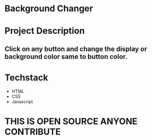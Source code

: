# Background Changer

# Project Description 
## Click on any button and change the display or background color same to button color.

# Techstack
- HTML
- CSS
- Javascript
# THIS IS OPEN SOURCE ANYONE CONTRIBUTE